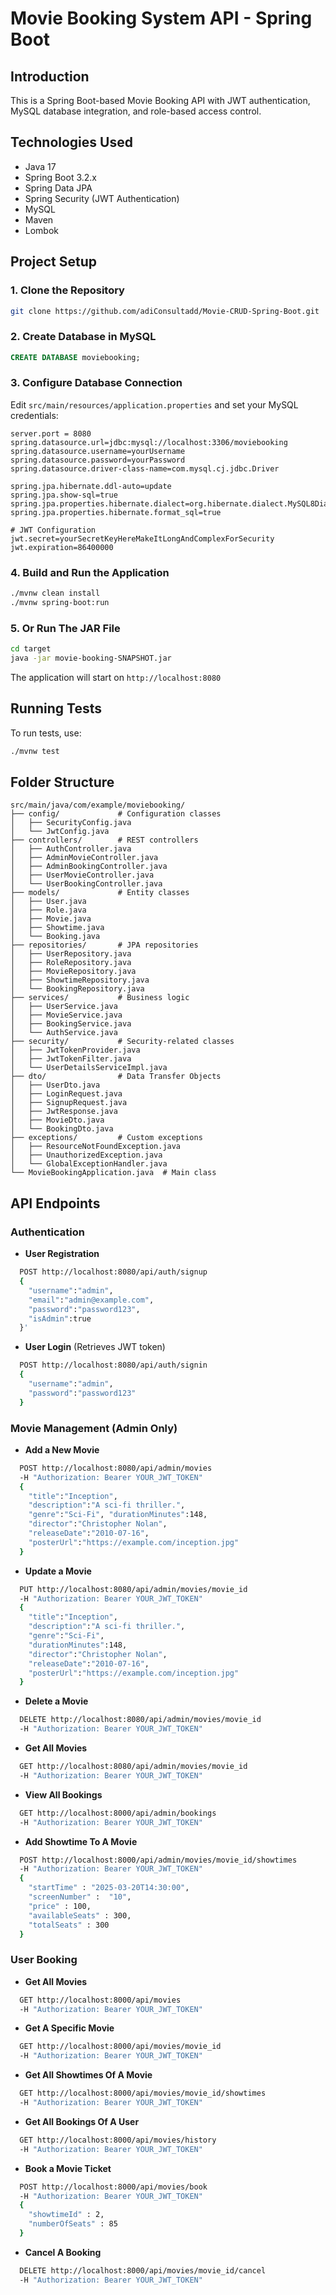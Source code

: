 # Movie Booking System API - Spring Boot

## Introduction
This is a Spring Boot-based Movie Booking API with JWT authentication, MySQL database integration, and role-based access control.

## Technologies Used
- Java 17
- Spring Boot 3.2.x
- Spring Data JPA
- Spring Security (JWT Authentication)
- MySQL
- Maven
- Lombok

## Project Setup

### 1. Clone the Repository
```bash
git clone https://github.com/adiConsultadd/Movie-CRUD-Spring-Boot.git
```

### 2. Create Database in MySQL
```sql
CREATE DATABASE moviebooking;
```

### 3. Configure Database Connection
Edit `src/main/resources/application.properties` and set your MySQL credentials:
```properties
server.port = 8080
spring.datasource.url=jdbc:mysql://localhost:3306/moviebooking
spring.datasource.username=yourUsername
spring.datasource.password=yourPassword
spring.datasource.driver-class-name=com.mysql.cj.jdbc.Driver

spring.jpa.hibernate.ddl-auto=update
spring.jpa.show-sql=true
spring.jpa.properties.hibernate.dialect=org.hibernate.dialect.MySQL8Dialect
spring.jpa.properties.hibernate.format_sql=true

# JWT Configuration
jwt.secret=yourSecretKeyHereMakeItLongAndComplexForSecurity
jwt.expiration=86400000
```

### 4. Build and Run the Application
```bash
./mvnw clean install
./mvnw spring-boot:run
```

### 5. Or Run The JAR File
```bash
cd target
java -jar movie-booking-SNAPSHOT.jar
```
The application will start on `http://localhost:8080`

## Running Tests
To run tests, use:
```bash
./mvnw test
```

## Folder Structure
```
src/main/java/com/example/moviebooking/
├── config/             # Configuration classes
│   ├── SecurityConfig.java
│   └── JwtConfig.java
├── controllers/        # REST controllers
│   ├── AuthController.java
│   ├── AdminMovieController.java
│   ├── AdminBookingController.java
│   ├── UserMovieController.java
│   └── UserBookingController.java
├── models/             # Entity classes
│   ├── User.java
│   ├── Role.java
│   ├── Movie.java
│   ├── Showtime.java
│   └── Booking.java  
├── repositories/       # JPA repositories
│   ├── UserRepository.java
│   ├── RoleRepository.java
│   ├── MovieRepository.java
│   ├── ShowtimeRepository.java
│   └── BookingRepository.java
├── services/           # Business logic
│   ├── UserService.java
│   ├── MovieService.java
│   ├── BookingService.java
│   └── AuthService.java
├── security/           # Security-related classes
│   ├── JwtTokenProvider.java
│   ├── JwtTokenFilter.java
│   └── UserDetailsServiceImpl.java
├── dto/                # Data Transfer Objects
│   ├── UserDto.java
│   ├── LoginRequest.java
│   ├── SignupRequest.java
│   ├── JwtResponse.java
│   ├── MovieDto.java
│   └── BookingDto.java
├── exceptions/         # Custom exceptions
│   ├── ResourceNotFoundException.java
│   ├── UnauthorizedException.java
│   └── GlobalExceptionHandler.java
└── MovieBookingApplication.java  # Main class
```


## API Endpoints

### Authentication
- **User Registration**
```bash
  POST http://localhost:8080/api/auth/signup 
  {
    "username":"admin", 
    "email":"admin@example.com", 
    "password":"password123", 
    "isAdmin":true
  }'
```
- **User Login** (Retrieves JWT token)
```bash
  POST http://localhost:8080/api/auth/signin 
  {
    "username":"admin",
    "password":"password123"
  }
```

### Movie Management (Admin Only)
- **Add a New Movie**
```bash
  POST http://localhost:8080/api/admin/movies 
  -H "Authorization: Bearer YOUR_JWT_TOKEN"
  {
    "title":"Inception", 
    "description":"A sci-fi thriller.", 
    "genre":"Sci-Fi", "durationMinutes":148, 
    "director":"Christopher Nolan", 
    "releaseDate":"2010-07-16", 
    "posterUrl":"https://example.com/inception.jpg"
  }
```
- **Update a Movie**
```bash
  PUT http://localhost:8080/api/admin/movies/movie_id
  -H "Authorization: Bearer YOUR_JWT_TOKEN"
  {
    "title":"Inception", 
    "description":"A sci-fi thriller.", 
    "genre":"Sci-Fi", 
    "durationMinutes":148, 
    "director":"Christopher Nolan", 
    "releaseDate":"2010-07-16", 
    "posterUrl":"https://example.com/inception.jpg"
  }
```
- **Delete a Movie**
```bash
  DELETE http://localhost:8080/api/admin/movies/movie_id
  -H "Authorization: Bearer YOUR_JWT_TOKEN"
```
- **Get All Movies**
```bash
  GET http://localhost:8080/api/admin/movies/movie_id
  -H "Authorization: Bearer YOUR_JWT_TOKEN"
```
- **View All Bookings**
```bash
  GET http://localhost:8000/api/admin/bookings
  -H "Authorization: Bearer YOUR_JWT_TOKEN"
```
- **Add Showtime To A Movie**
```bash
  POST http://localhost:8000/api/admin/movies/movie_id/showtimes
  -H "Authorization: Bearer YOUR_JWT_TOKEN"
  {
    "startTime" : "2025-03-20T14:30:00", 
    "screenNumber" :  "10", 
    "price" : 100, 
    "availableSeats" : 300,
    "totalSeats" : 300
  }
```

### User Booking
- **Get All Movies**
```bash
  GET http://localhost:8000/api/movies
  -H "Authorization: Bearer YOUR_JWT_TOKEN"
```

- **Get A Specific Movie**
```bash
  GET http://localhost:8000/api/movies/movie_id
  -H "Authorization: Bearer YOUR_JWT_TOKEN"
```

- **Get All Showtimes Of A Movie**
```bash
  GET http://localhost:8000/api/movies/movie_id/showtimes
  -H "Authorization: Bearer YOUR_JWT_TOKEN"
```

- **Get All Bookings Of A User**
```bash
  GET http://localhost:8000/api/movies/history
  -H "Authorization: Bearer YOUR_JWT_TOKEN"
```

- **Book a Movie Ticket**
```bash
  POST http://localhost:8000/api/movies/book
  -H "Authorization: Bearer YOUR_JWT_TOKEN" 
  {
    "showtimeId" : 2,
    "numberOfSeats" : 85
  }
```

- **Cancel A Booking**
```bash
  DELETE http://localhost:8000/api/movies/movie_id/cancel
  -H "Authorization: Bearer YOUR_JWT_TOKEN" 
```

